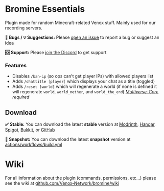 # Bromine Essentials

Plugin made for random Minecraft-related Venox stuff. Mainly used for our recording servers.

**🐛 Bugs / 💡 Suggestions:** Please [open an issue](https://github.com/Venox-Network/bromine/issues/new/choose) to report a bug or suggest an idea

**🆘 Support:** Please [join the Discord](https://venox.network/discord) to get support

### Features

- Disables `/ban-ip` (so ops can't get player IPs) with allowed players list
- Adds `/chattitle [player]` which displays your chat as a title (toggled)
- Adds `/reset [world]` which will regenerate a world (if none is defined it will regenerate `world`, `world_nether`, and `world_the_end`) *[Multiverse-Core](https://spigotmc.org/resources/390) required*

## Download

**✅ Stable:** You can download the latest **stable** version at [Modrinth](https://modrinth.com/plugin/bromine), [Hangar](https://hangar.papermc.io/Venox/BromineEssentials), [Spigot](https://spigotmc.org/resources/102058), [Bukkit](https://dev.bukkit.org/projects/bromine), or [GitHub](https://github.com/Venox-Network/bromine/releases)

**🚧 Snapshot:** You can download the latest **snapshot** version at [actions/workflows/build.yml](https://github.com/Venox-Network/bromine/actions/workflows/build.yml)

# Wiki

For all information about the plugin (commands, permissions, etc...) please see the wiki at [github.com/Venox-Network/bromine/wiki](https://github.com/Venox-Network/bromine/wiki)
